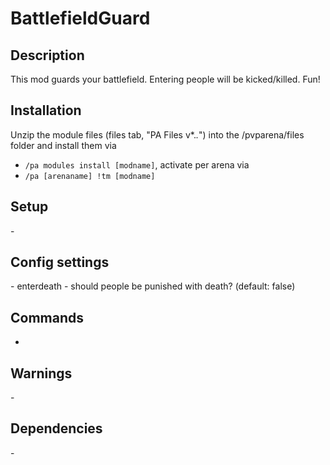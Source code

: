 # BattlefieldGuard
## Description

This mod guards your battlefield. Entering people will be kicked/killed. Fun!

## Installation

Unzip the module files (files tab, "PA Files v*.*.*") into the /pvparena/files folder and install them via

- `/pa modules install [modname]`, activate per arena via
- `/pa [arenaname] !tm [modname]`
## Setup

\-

## Config settings

\- enterdeath \- should people be punished with death? (default: false) 

## Commands

-
## Warnings

\-

## Dependencies

\-
